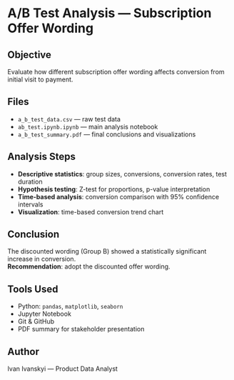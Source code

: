 # A/B Test Analysis — Subscription Offer Wording

## Objective

Evaluate how different subscription offer wording affects conversion from initial visit to payment.

## Files

- `a_b_test_data.csv` — raw test data
- `ab_test.ipynb.ipynb` — main analysis notebook
- `a_b_test_summary.pdf` — final conclusions and visualizations

## Analysis Steps

- **Descriptive statistics**: group sizes, conversions, conversion rates, test duration
- **Hypothesis testing**: Z-test for proportions, p-value interpretation
- **Time-based analysis**: conversion comparison with 95% confidence intervals
- **Visualization**: time-based conversion trend chart

## Conclusion

The discounted wording (Group B) showed a statistically significant increase in conversion.  
**Recommendation**: adopt the discounted offer wording.

## Tools Used

- Python: `pandas`, `matplotlib`, `seaborn`
- Jupyter Notebook
- Git & GitHub
- PDF summary for stakeholder presentation

## Author

Ivan Ivanskyi — Product Data Analyst
